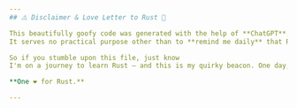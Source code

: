 ```yaml
---
## ⚠️ Disclaimer & Love Letter to Rust 🦀

This beautifully goofy code was generated with the help of **ChatGPT**.  
It serves no practical purpose other than to **remind me daily** that Rust is powerful, elegant, and totally worth learning.

So if you stumble upon this file, just know
I'm on a journey to learn Rust — and this is my quirky beacon. One day, this file will look like a baby step on a much longer road.

**One ❤️ for Rust.**

---
```

